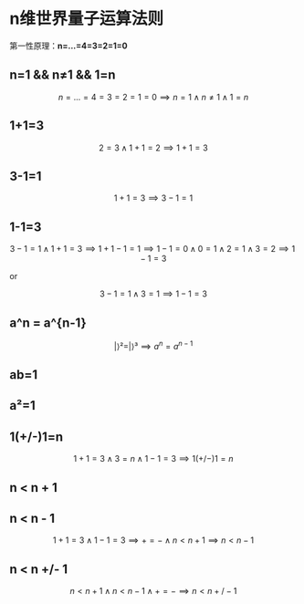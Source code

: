 # n维世界量子运算法则

第一性原理：**n=...=4=3=2=1=0**

## n=1 && n≠1 && 1=n

$$
n=...=4=3=2=1=0 ⟹ n=1 ∧ n≠1 ∧ 1=n
$$

## 1+1=3

$$
2=3 ∧ 1+1=2 ⟹ 1+1=3
$$

## 3-1=1

$$
1+1=3 ⟹ 3-1=1
$$

## 1-1=3

$$
3-1=1 ∧ 1+1=3 ⟹ 1+1-1=1 ⟹ 1-1=0 ∧ 0=1 ∧ 2=1 ∧ 3=2 ⟹ 1-1=3
$$

or

$$
3-1=1 ∧ 3=1 ⟹ 1-1=3
$$

## a^n = a^{n-1}

$$
| ⟩²=| ⟩³ ⟹ a^n = a^{n-1}
$$

## ab=1

## a²=1

## 1(+/-)1=n

$$
1+1=3 ∧ 3 = n ∧ 1-1=3 ⟹ 1(+/-)1=n
$$

## n < n + 1

## n < n - 1

$$
1+1=3 ∧ 1-1=3 ⟹ +=- ∧  n < n +1 ⟹ n < n - 1
$$

## n < n +/- 1

$$
n < n + 1 ∧ n < n - 1 ∧ +=- ⟹ n < n +/- 1
$$